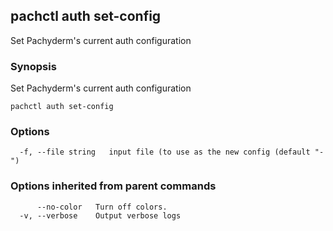 ## pachctl auth set-config

Set Pachyderm's current auth configuration

### Synopsis


Set Pachyderm's current auth configuration

```
pachctl auth set-config
```

### Options

```
  -f, --file string   input file (to use as the new config (default "-")
```

### Options inherited from parent commands

```
      --no-color   Turn off colors.
  -v, --verbose    Output verbose logs
```

